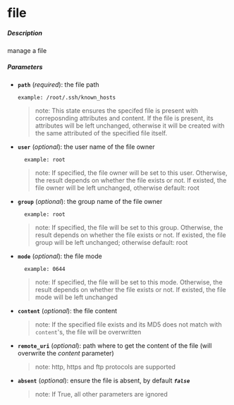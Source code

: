 # file


##### Description
manage a file

##### Parameters

*   **`path`** (*required*): the file path

		example: /root/.ssh/known_hosts

	>note: This state ensures the specifed file is present with correposnding attributes and content. If the file is present, its attributes will be left unchanged, otherwise it will be created with the same attributed of the specified file itself.

* **`user`** (*optional*): the user name of the file owner

		example: root

	>note: If specified, the file owner will be set to this user. Otherwise, the result depends on whether the file exists or not. If existed, the file owner will be left unchanged, otherwise default: root

* **`group`** (*optional*): the group name of the file owner

		example: root

	>note: If specified, the file will be set to this group. Otherwise, the result depends on whether the file exists or not. If existed, the file group will be left unchanged; otherwise default: root

* **`mode`** (*optional*): the file mode

		example: 0644

	>note: If specified, the file will be set to this mode. Otherwise, the result depends on whether the file exists or not. If existed, the file mode will be left unchanged

* **`content`** (*optional*): the file content

	>note: If the specified file exists and its MD5 does not match with `content`'s, the file will be overwritten

* **`remote_uri`** (*optional*): path where to get the content of the file (will overwrite the *content* parameter)

	>note: http, https and ftp protocols are supported

* **`absent`** (*optional*): ensure the file is absent, by default ***`false`***

	>note: If True, all other parameters are ignored
				